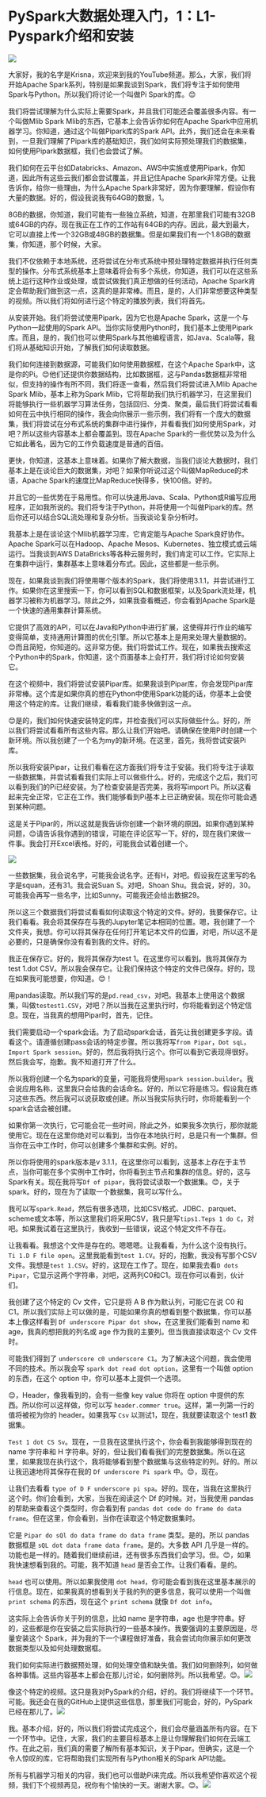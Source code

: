 # PySpark大数据处理入门，1：L1- Pyspark介绍和安装 

![](img/ee846c25d771f30e25168217f8991826_0.png)

大家好，我的名字是Krisna，欢迎来到我的YouTube频道。那么，大家，我们将开始Apache Spark系列，特别是如果我谈到Spark，我们将专注于如何使用Spark与Python。所以我们将讨论一个叫做Pi Spark的库。😊

我们将尝试理解为什么实际上需要Spark，并且我们可能还会覆盖很多内容。有一个叫做Mlib Spark Mlib的东西，它基本上会告诉你如何在Apache Spark中应用机器学习。你知道，通过这个叫做Pipark库的Spark API。此外，我们还会在未来看到，一旦我们理解了Pipark库的基础知识，我们如何实际预处理我们的数据集，如何使用Pipark数据框，我们也会尝试了解。

我们如何在云平台如Databricks、Amazon、AWS中实施或使用Pipark，你知道，因此所有这些云我们都会尝试覆盖，并且记住Apache Spark非常方便。让我告诉你，给你一些理由，为什么Apache Spark非常好，因为你要理解，假设你有大量的数据。好的，假设我说我有64GB的数据，1。

8GB的数据，你知道，我们可能有一些独立系统，知道，在那里我们可能有32GB或64GB的内存。现在我正在工作的工作站有64GB的内存。因此，最大到最大，它可以直接上传一个32GB或48GB的数据集。但是如果我们有一个1.8GB的数据集，你知道，那个时候，大家。

我们不仅依赖于本地系统，还将尝试在分布式系统中预处理特定数据并执行任何类型的操作。分布式系统基本上意味着将会有多个系统，你知道，我们可以在这些系统上运行这种作业或处理，或尝试做我们真正想做的任何活动，Apache Spark肯定会帮助我们做到这一点，这真的是非常棒。而且，是的，人们非常想要这种类型的视频。所以我们将如何进行这个特定的播放列表，我们将首先。

从安装开始。我们将尝试使用Pipark，因为它也是Apache Spark，这是一个与Python一起使用的Spark API。当你实际使用Python时，我们基本上使用Pipark库。而且，是的，我们也可以使用Spark与其他编程语言，如Java、Scala等，我们将从基础知识开始，了解我们如何读取数据。

我们如何连接到数据源，可能我们如何使用数据框，在这个Apache Spark中，这是你的Pi。😊他们还提供你数据结构，比如数据框，这与Pandas数据框非常相似，但支持的操作有所不同，我们将逐一查看，然后我们将尝试进入Mlib Apache Spark Mlib，基本上称为Spark Mlib，它将帮助我们执行机器学习，在这里我们将能够执行一些机器学习算法任务，包括回归、分类、聚类，最后我们将尝试看看如何在云中执行相同的操作，我会向你展示一些示例，我们将有一个庞大的数据集，我们将尝试在分布式系统的集群中进行操作，并看看我们如何使用Spark，对吧？所以这些内容基本上都会覆盖到。现在Apache Spark的一些优势以及为什么它如此著名，因为它的工作负载速度是普通的百倍。

更快，你知道，这基本上意味着。如果你了解大数据，当我们谈论大数据时，我们基本上是在谈论巨大的数据集，对吧？如果你听说过这个叫做MapReduce的术语，Apache Spark的速度比MapReduce快得多，快100倍。好的。

并且它的一些优势在于易用性。你可以快速用Java、Scala、Python或R编写应用程序，正如我所说的。我们将专注于Python，并将使用一个叫做Pipark的库。然后你还可以结合SQL流处理和复杂分析。当我谈论复杂分析时。

我基本上是在谈论这个Mlib机器学习库，它肯定能与Apache Spark良好协作。Apache Spark可以在Hadoop、Apache Mesos、Kubernetes、独立模式或云端运行。当我谈到AWS DataBricks等各种云服务时，我们肯定可以工作。它实际上在集群中运行，集群基本上意味着分布式。因此，这些都是一些示例。

现在，如果我谈到我们将使用哪个版本的Spark，我们将使用3.1.1，并尝试进行工作。如果你在这里搜索一下，你可以看到SQL和数据框架，以及Spark流处理，机器学习被称为机器学习。除此之外，如果我查看概述，你会看到Apache Spark是一个快速的通用集群计算系统。

它提供了高效的API，可以在Java和Python中进行扩展，这使得并行作业的编写变得简单，支持通用计算图的优化引擎。所以它基本上是用来处理大量数据的。😊而且简短，你知道的。这非常方便。我们将尝试工作。现在，如果我去搜索这个Python中的Spark，你知道，这个页面基本上会打开，我们将讨论如何安装它。

在这个视频中，我们将尝试安装Pipar库。如果我谈到Pipar库，你会发现Pipar库非常棒。这个库是如果你真的想在Python中使用Spark功能的话，你基本上会使用这个特定的库。让我们继续，看看我们能多快做到这一点。

😊是的，我们如何快速安装特定的库，并检查我们可以实际做些什么。好的，所以我们将尝试看看所有这些内容。那么让我们开始吧。请确保在使用Pi时创建一个新环境。所以我创建了一个名为my的新环境。在这里，首先，我将尝试安装Pi库。

所以我将安装Pipar，让我们看看在这方面我们将专注于安装。我们将专注于读取一些数据集，并尝试看看我们实际上可以做些什么。好的，完成这个之后，我们可以看到我们的Pi已经安装。为了检查安装是否完美，我将写import Pi。所以这看起来完全正常，它正在工作。我们能够看到Pi基本上已正确安装。现在你可能会遇到某种问题。

这是关于Pipar的，所以这就是我告诉你创建一个新环境的原因。如果你遇到某种问题，😊请告诉我你遇到的错误，可能在评论区写一下。好的，现在我们来做一件事。我会打开Excel表格。好的，可能我会试着创建一个。

![](img/ee846c25d771f30e25168217f8991826_2.png)

一些数据集，我会说名字，可能我会说名字。还有H，对吧。假设我在这里写的名字是squan，还有31。我会说Suan S。对吧，Shoan Shu。我会说，好的，30。可能我会再写一些名字，比如Sunny。可能我还会给出数据29。

所以这三个数据我们将尝试看看如何读取这个特定的文件。好的，我要保存它。让我们看看。我会将其保存在与我的Jupyter笔记本相同的位置。嗯，我创建了一个文件夹，我想。你可以将其保存在任何打开笔记本文件的位置，对吧，所以这不是必要的，只是确保你没有看到我的文件。好的。

我正在保存它。好的，我将其保存为test 1。在这里你可以看到。我将其保存为test 1.dot CSV。所以我会保存它。让我们保持这个特定的文件已保存。好的，现在如果我可能想要，你知道。😊！[](img/ee846c25d771f30e25168217f8991826_4.png)

用pandas读取。所以我们写的是`pd.read_csv`，对吧。我基本上使用这个数据集，叫做`testest1.CSV`，对吧？所以当我在这里执行时，你将能看到这个特定信息。现在，当我真的想用Pipar时，首先，记住。

我们需要启动一个spark会话。为了启动spark会话，首先让我创建更多字段。请看这个。请遵循创建pass会话的特定步骤。所以我将写`from Pipar`，`Dot sqL`，`Import Spark session`。好的，然后我将执行这个。你可以看到它表现得很好。然后我会写，抱歉。我不知道打开了什么。

所以我将创建一个名为spark的变量，可能我将使用`spark session.builder`。我会说应用名称，这里我只会给我的会话命名。好的，所以它将是练习。假设我在练习这些东西。然后我可以说获取或创建。所以当我实际执行时，你将能看到一个spark会话会被创建。

如果你第一次执行，它可能会花一些时间，除此之外，如果我多次执行，那你就能使用它。现在在这里你绝对可以看到，当你在本地执行时，总是只有一个集群。但当你在云中工作时，你可以创建多个集群和实例。好的。

所以你将使用的spark版本是v 3.1.1，在这里你可以看到，这基本上存在于主节点，当你可能在多个实例中工作时，你将看到主节点和集群的信息。好的，这与Spark有关。现在我将写`Df of pipar`，我将尝试读取一个数据集。😊，关于spark。好的，现在为了读取一个数据集，我可以写什么。

我可以写`spark.Read`，然后有很多选项，比如CSV格式、JDBC、parquet、scheme或文本等，所以这里我们将采用CSV，我只是写`tips1.Teps 1 do C`，对吧。如果我试着在这里执行，我收到一些错误，说这个特定文件不存在。

让我看看。我想这个文件是存在的。嗯嗯嗯。让我看看，为什么这个没有执行。`Ti 1.D F file open`。这里我能看到`test 1.CV`。好的，抱歉，我没有写那个CSV文件。我想是`test 1.CSV`。好的，这现在工作了。现在，如果我去看`D dots Pipar`，它显示这两个字符串，对吧，这两列C0和C1。现在你可以看到，伙计们。

我创建了这个特定的 Cv 文件，它只是将 A B 作为默认列，可能它在说 C0 和 C1。所以我们实际上可以做的是，可能如果你真的想看到整个数据集，你可以基本上像这样看到 `Df underscore Pipar dot show`，在这里我们能看到 name 和 age，我真的想把我的列名或 age 作为我的主要列。但当我直接读取这个 Cv 文件时。

可能我们得到了 `underscore c0 underscore C1`。为了解决这个问题，我会使用不同的技术。所以我会写 `spark dot read dot option`，这里有一个叫做 option 的东西，在这个 option 中，你可以基本上提供一个选项。

😊，Header，像我看到的，会有一些像 key value 你将在 option 中提供的东西。所以你可以这样做，你可以写 `header.commer true`。这样，第一列第一行的值将被视为你的 header。如果我写 `Csv` 以测试1，现在，我就要读取这个 test1 数据集。

`Test 1 dot CS Sv`。现在，一旦我在这里执行这个，你会看到我能够得到现在的 name 字符串和 H 字符串。好的，但让我们看看我们的完整数据集。所以在这里，如果我现在执行这个，我将能够看到整个数据集与这些特定的列。好的。所以让我迅速地将其保存在我的 `Df underscore Pi spark` 中。😊，现在。

让我们去看看 `type of D F underscore pi spa`。好的。现在，当我在这里执行这个时。你们会看到，大家，当我在阅读这个 Df 的时候。对，当我使用 pandas 的帮助来查看这个类型时，你会看到有 `pandas dot code do frame do data frame`。但在这里，你会看到，当你在读取这个特定数据集时。

它是 `Pipar do sQl do data frame do data frame` 类型。是的。所以 pandas 数据框是 `sQL dot data frame data frame`。是的。大多数 API 几乎是一样的。功能也是一样的。随着我们继续前进，还有很多东西我们会学习。但。😊，如果我快速想看到我的。可能，我不知道 `head` 是否会工作。让我们看看。是的。

`head` 也可以使用。所以如果我使用 `dot head`，你可能会看到我在这里基本展示的行信息。现在，如果我真的想看到关于我的列的更多信息，我可以使用一个叫做 `print schema` 的东西，现在这个 `print schema` 就像 `Df dot info`。

这实际上会告诉你关于列的信息，比如 name 是字符串，age 也是字符串。好的，这些都是你在安装之后实际执行的一些基本操作。我要强调的主要原因是，尽量安装这个 Spark，并为我的下一个课程做好准备，我会尝试向你展示如何更改数据类型以及如何处理数据框。

我们如何实际进行数据预处理，如何处理空值和缺失值。我们如何删除列，如何做各种事情。这些内容基本上都会在那儿讨论，如何删除列。所以我希望。😊。![](img/ee846c25d771f30e25168217f8991826_6.png)

像这个特定的视频。这只是我对PySpark的介绍，好的。我们将继续下一个环节。可能。我还会在我的GitHub上提供这些信息，那里我们可能会，好的，PySpark已经在那儿了。![](img/ee846c25d771f30e25168217f8991826_8.png)

我。基本介绍，好的，所以我们将尝试完成这个，我们会尽量涵盖所有内容。在下一个环节中。记住，大家，我们的主要目标基本上是让你理解我们如何在云端工作。在此之前，我们真的需要了解所有基本知识，关于Pipar。但确实，这是一个令人惊叹的库，它将帮助我们实现所有与Python相关的Spark API功能。

所有与机器学习相关的内容，我们也可以借助Pi来完成。所以我希望你喜欢这个视频，我们下个视频再见，祝你有个愉快的一天。谢谢大家。😊。![](img/ee846c25d771f30e25168217f8991826_10.png)

